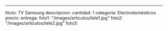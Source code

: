 ---
titulo: TV Samsung
descripcion: 
cantidad: 1
categoria: Electrodomésticos
precio: 
entrega: 
foto1: "/images/articulos/tele1.jpg"
foto2: "/images/articulos/tele2.jpg"
foto3: 
